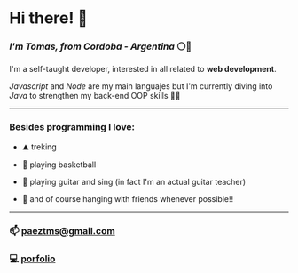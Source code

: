 # Hi there! 👋

### *I'm Tomas, from Cordoba - Argentina* ⚪🔵

I'm a self-taught developer, interested in all related to **web development**. 

*Javascript* and *Node* are my main languajes but I'm currently diving into *Java* to strengthen my back-end OOP skills 🐱‍🏍

---

### Besides programming I love:

- ⛰ treking 

- 🏀 playing basketball

- 🎸 playing guitar and sing (in fact I'm an actual guitar teacher)

- 🍻 and of course hanging with friends whenever possible!!

---

### 📫  paeztms@gmail.com

### 💻  [porfolio](https://devtsp.github.io/devtsp-portfolio/)
